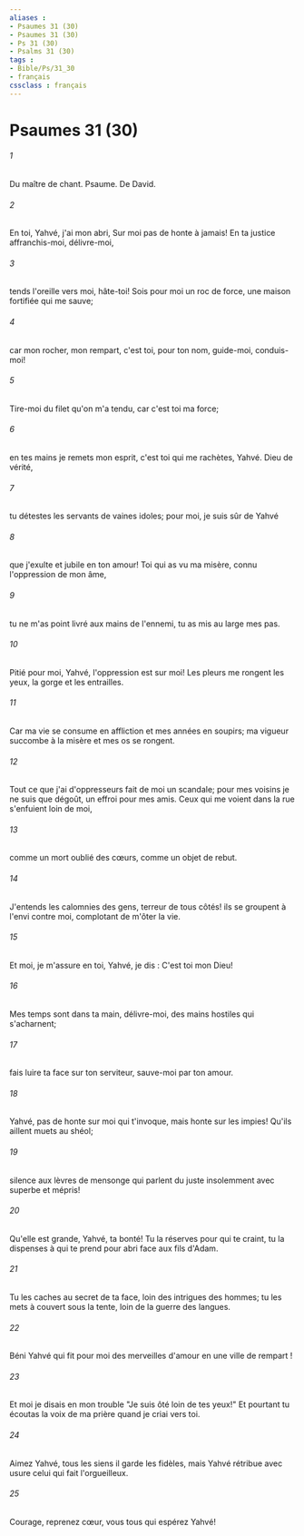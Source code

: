 ```yaml
---
aliases : 
- Psaumes 31 (30)
- Psaumes 31 (30)
- Ps 31 (30)
- Psalms 31 (30)
tags : 
- Bible/Ps/31_30
- français
cssclass : français
---
```


# Psaumes 31 (30)

###### 1
Du maître de chant. Psaume. De David.
###### 2
En toi, Yahvé, j'ai mon abri, Sur moi pas de honte à jamais! En ta justice affranchis-moi, délivre-moi,
###### 3
tends l'oreille vers moi, hâte-toi! Sois pour moi un roc de force, une maison fortifiée qui me sauve;
###### 4
car mon rocher, mon rempart, c'est toi, pour ton nom, guide-moi, conduis-moi!
###### 5
Tire-moi du filet qu'on m'a tendu, car c'est toi ma force;
###### 6
en tes mains je remets mon esprit, c'est toi qui me rachètes, Yahvé. Dieu de vérité,
###### 7
tu détestes les servants de vaines idoles; pour moi, je suis sûr de Yahvé
###### 8
que j'exulte et jubile en ton amour! Toi qui as vu ma misère, connu l'oppression de mon âme,
###### 9
tu ne m'as point livré aux mains de l'ennemi, tu as mis au large mes pas.
###### 10
Pitié pour moi, Yahvé, l'oppression est sur moi! Les pleurs me rongent les yeux, la gorge et les entrailles.
###### 11
Car ma vie se consume en affliction et mes années en soupirs; ma vigueur succombe à la misère et mes os se rongent.
###### 12
Tout ce que j'ai d'oppresseurs fait de moi un scandale; pour mes voisins je ne suis que dégoût, un effroi pour mes amis. Ceux qui me voient dans la rue s'enfuient loin de moi,
###### 13
comme un mort oublié des cœurs, comme un objet de rebut.
###### 14
J'entends les calomnies des gens, terreur de tous côtés! ils se groupent à l'envi contre moi, complotant de m'ôter la vie.
###### 15
Et moi, je m'assure en toi, Yahvé, je dis : C'est toi mon Dieu!
###### 16
Mes temps sont dans ta main, délivre-moi, des mains hostiles qui s'acharnent;
###### 17
fais luire ta face sur ton serviteur, sauve-moi par ton amour.
###### 18
Yahvé, pas de honte sur moi qui t'invoque, mais honte sur les impies! Qu'ils aillent muets au shéol;
###### 19
silence aux lèvres de mensonge qui parlent du juste insolemment avec superbe et mépris!
###### 20
Qu'elle est grande, Yahvé, ta bonté! Tu la réserves pour qui te craint, tu la dispenses à qui te prend pour abri face aux fils d'Adam.
###### 21
Tu les caches au secret de ta face, loin des intrigues des hommes; tu les mets à couvert sous la tente, loin de la guerre des langues.
###### 22
Béni Yahvé qui fit pour moi des merveilles d'amour en une ville de rempart !
###### 23
Et moi je disais en mon trouble "Je suis ôté loin de tes yeux!" Et pourtant tu écoutas la voix de ma prière quand je criai vers toi.
###### 24
Aimez Yahvé, tous les siens il garde les fidèles, mais Yahvé rétribue avec usure celui qui fait l'orgueilleux.
###### 25
Courage, reprenez cœur, vous tous qui espérez Yahvé!
